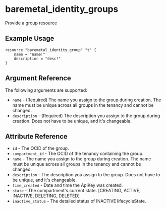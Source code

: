 # baremetal\_identity\_groups

Provide a group resource

## Example Usage

```
resource "baremetal_identity_group" "t" {
    name = "name!"
    description = "desc!"
}
```

## Argument Reference

The following arguments are supported:

* `name` - (Required) The name you assign to the group during creation. The name must be unique across all groups in the tenancy and cannot be changed.
* `description` - (Required) The description you assign to the group during creation. Does not have to be unique, and it's changeable.

## Attribute Reference
* `id` - The OCID of the group.
* `compartment_id` - The OCID of the tenancy containing the group.
* `name` - The name you assign to the group during creation. The name must be unique across all groups in the tenancy and cannot be changed.
* `description` - The description you assign to the group. Does not have to be unique, and it's changeable.
* `time_created` - Date and time the ApiKey was created.
* `state` - The compartment's current state. [CREATING, ACTIVE, INACTIVE, DELETING, DELETED]
* `inactive_status` - The detailed status of INACTIVE lifecycleState.

